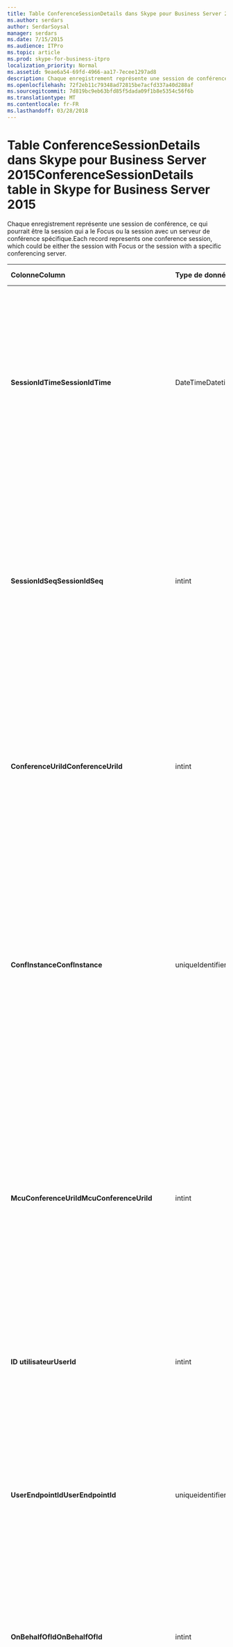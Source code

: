 ```yaml
---
title: Table ConferenceSessionDetails dans Skype pour Business Server 2015
ms.author: serdars
author: SerdarSoysal
manager: serdars
ms.date: 7/15/2015
ms.audience: ITPro
ms.topic: article
ms.prod: skype-for-business-itpro
localization_priority: Normal
ms.assetid: 9eae6a54-69fd-4966-aa17-7ecee1297ad8
description: Chaque enregistrement représente une session de conférence, ce qui pourrait être la session qui a le Focus ou la session avec un serveur de conférence spécifique.
ms.openlocfilehash: 72f2eb11c79348ad72815be7acfd337a40d288af
ms.sourcegitcommit: 7d819bc9eb63bfd85f5dada09f1b8e5354c56f6b
ms.translationtype: MT
ms.contentlocale: fr-FR
ms.lasthandoff: 03/28/2018
---
```

# <a name="conferencesessiondetails-table-in-skype-for-business-server-2015"></a><span data-ttu-id="99830-103">Table ConferenceSessionDetails dans Skype pour Business Server 2015</span><span class="sxs-lookup"><span data-stu-id="99830-103">ConferenceSessionDetails table in Skype for Business Server 2015</span></span>
 
<span data-ttu-id="99830-104">Chaque enregistrement représente une session de conférence, ce qui pourrait être la session qui a le Focus ou la session avec un serveur de conférence spécifique.</span><span class="sxs-lookup"><span data-stu-id="99830-104">Each record represents one conference session, which could be either the session with Focus or the session with a specific conferencing server.</span></span>
  
|<span data-ttu-id="99830-105">**Colonne**</span><span class="sxs-lookup"><span data-stu-id="99830-105">**Column**</span></span>|<span data-ttu-id="99830-106">**Type de données**</span><span class="sxs-lookup"><span data-stu-id="99830-106">**Data Type**</span></span>|<span data-ttu-id="99830-107">**Index de la clé**</span><span class="sxs-lookup"><span data-stu-id="99830-107">**Key/Index**</span></span>|<span data-ttu-id="99830-108">**Détails**</span><span class="sxs-lookup"><span data-stu-id="99830-108">**Details**</span></span>|
|:-----|:-----|:-----|:-----|
|<span data-ttu-id="99830-109">**SessionIdTime**</span><span class="sxs-lookup"><span data-stu-id="99830-109">**SessionIdTime**</span></span> <br/> |<span data-ttu-id="99830-110">DateTime</span><span class="sxs-lookup"><span data-stu-id="99830-110">Datetime</span></span>  <br/> |<span data-ttu-id="99830-111">Primaires et étrangères</span><span class="sxs-lookup"><span data-stu-id="99830-111">Primary, Foreign</span></span>  <br/> |<span data-ttu-id="99830-112">Heure de la demande de la session ; utilisé en association avec **SessionIdSeq** pour identifier de manière unique une session de la conférence.</span><span class="sxs-lookup"><span data-stu-id="99830-112">Time of session request; used in conjunction with **SessionIdSeq** to uniquely identify a conference session.</span></span> <span data-ttu-id="99830-113">Consultez le [tableau dans Skype pour Business Server 2015 des boîtes de dialogue](dialogs.md) pour plus d’informations.</span><span class="sxs-lookup"><span data-stu-id="99830-113">See the [Dialogs table in Skype for Business Server 2015](dialogs.md) for more information.</span></span> <br/> |
|<span data-ttu-id="99830-114">**SessionIdSeq**</span><span class="sxs-lookup"><span data-stu-id="99830-114">**SessionIdSeq**</span></span> <br/> |<span data-ttu-id="99830-115">int</span><span class="sxs-lookup"><span data-stu-id="99830-115">int</span></span>  <br/> |<span data-ttu-id="99830-116">Primaires et étrangères</span><span class="sxs-lookup"><span data-stu-id="99830-116">Primary, Foreign</span></span>  <br/> |<span data-ttu-id="99830-117">Numéro d’ID pour identifier la session.</span><span class="sxs-lookup"><span data-stu-id="99830-117">ID number to identify the session.</span></span> <span data-ttu-id="99830-118">Utilisé en association avec **SessionIdTime** pour identifier de manière unique une session de la conférence.</span><span class="sxs-lookup"><span data-stu-id="99830-118">Used in conjunction with **SessionIdTime** to uniquely identify a conference session.</span></span> <span data-ttu-id="99830-119">Consultez le [tableau dans Skype pour Business Server 2015 des boîtes de dialogue](dialogs.md) pour plus d’informations.</span><span class="sxs-lookup"><span data-stu-id="99830-119">See the [Dialogs table in Skype for Business Server 2015](dialogs.md) for more information.</span></span> * <br/> |
|<span data-ttu-id="99830-120">**ConferenceUriId**</span><span class="sxs-lookup"><span data-stu-id="99830-120">**ConferenceUriId**</span></span> <br/> |<span data-ttu-id="99830-121">int</span><span class="sxs-lookup"><span data-stu-id="99830-121">int</span></span>  <br/> |<span data-ttu-id="99830-122">Étrangère</span><span class="sxs-lookup"><span data-stu-id="99830-122">Foreign</span></span>  <br/> |<span data-ttu-id="99830-123">Concentrer les URI relatifs à cette session de conférence.</span><span class="sxs-lookup"><span data-stu-id="99830-123">Focus conference URI related to this session.</span></span> <span data-ttu-id="99830-124">Consultez la [table ConferenceUris dans Skype pour Business Server 2015](conferenceuris.md) pour plus d’informations.</span><span class="sxs-lookup"><span data-stu-id="99830-124">See the [ConferenceUris table in Skype for Business Server 2015](conferenceuris.md) for more information.</span></span> <span data-ttu-id="99830-125">Cet URI est une URI de conférence basée sur le Focus.</span><span class="sxs-lookup"><span data-stu-id="99830-125">This URI is a Focus-based conference URI.</span></span> <br/> |
|<span data-ttu-id="99830-126">**ConfInstance**</span><span class="sxs-lookup"><span data-stu-id="99830-126">**ConfInstance**</span></span> <br/> |<span data-ttu-id="99830-127">uniqueIdentifier</span><span class="sxs-lookup"><span data-stu-id="99830-127">uniqueIdentifier</span></span>  <br/> ||<span data-ttu-id="99830-128">Identificateur qui fait la distinction entre les instances de conférences périodiques.</span><span class="sxs-lookup"><span data-stu-id="99830-128">Identifier that differentiates between instances of recurring conferences.</span></span> <span data-ttu-id="99830-129">Chaque instance de conférence périodique a la même ConferenceURI mais une valeur différente de ConfInstance.</span><span class="sxs-lookup"><span data-stu-id="99830-129">Each recurring conference instance has the same ConferenceURI but a different ConfInstance value.</span></span>  <br/> <span data-ttu-id="99830-130">Ce champ a été introduit dans Microsoft Lync Server 2013.</span><span class="sxs-lookup"><span data-stu-id="99830-130">This field was introduced in Microsoft Lync Server 2013.</span></span>  <br/> |
|<span data-ttu-id="99830-131">**McuConferenceUriId**</span><span class="sxs-lookup"><span data-stu-id="99830-131">**McuConferenceUriId**</span></span> <br/> |<span data-ttu-id="99830-132">int</span><span class="sxs-lookup"><span data-stu-id="99830-132">int</span></span>  <br/> |<span data-ttu-id="99830-133">Étrangère</span><span class="sxs-lookup"><span data-stu-id="99830-133">Foreign</span></span>  <br/> |<span data-ttu-id="99830-134">Conférence de serveur de conférence URI associé à cette session.</span><span class="sxs-lookup"><span data-stu-id="99830-134">Conferencing server conference URI related to this session.</span></span> <span data-ttu-id="99830-135">Consultez la [table ConferenceUris dans Skype pour Business Server 2015](conferenceuris.md) pour plus d’informations.</span><span class="sxs-lookup"><span data-stu-id="99830-135">See the [ConferenceUris table in Skype for Business Server 2015](conferenceuris.md) for more information.</span></span> <span data-ttu-id="99830-136">Cet URI est la conférence basée sur le serveur de conférence URI.</span><span class="sxs-lookup"><span data-stu-id="99830-136">This URI is the conferencing server-based conference URI.</span></span> <span data-ttu-id="99830-137">Pour les sessions de conférence Focus, cette colonne est null.</span><span class="sxs-lookup"><span data-stu-id="99830-137">For Focus conference sessions, this column will be null.</span></span> <br/> |
|<span data-ttu-id="99830-138">**ID utilisateur**</span><span class="sxs-lookup"><span data-stu-id="99830-138">**UserId**</span></span> <br/> |<span data-ttu-id="99830-139">int</span><span class="sxs-lookup"><span data-stu-id="99830-139">int</span></span>  <br/> |<span data-ttu-id="99830-140">Étrangère</span><span class="sxs-lookup"><span data-stu-id="99830-140">Foreign</span></span>  <br/> |<span data-ttu-id="99830-141">ID d’un utilisateur dans la session de la conférence.</span><span class="sxs-lookup"><span data-stu-id="99830-141">ID of one user in the conference session.</span></span> <span data-ttu-id="99830-142">Reportez-vous au [tableau utilisateurs](users.md) pour plus d’informations.</span><span class="sxs-lookup"><span data-stu-id="99830-142">See the [Users table](users.md) for more information.</span></span> <br/> |
|<span data-ttu-id="99830-143">**UserEndpointId**</span><span class="sxs-lookup"><span data-stu-id="99830-143">**UserEndpointId**</span></span> <br/> |<span data-ttu-id="99830-144">uniqueidentifier</span><span class="sxs-lookup"><span data-stu-id="99830-144">uniqueidentifier</span></span>  <br/> ||<span data-ttu-id="99830-145">Un GUID pour identifier l’instance de point de terminaison.</span><span class="sxs-lookup"><span data-stu-id="99830-145">A GUID to identify the instance of endpoint.</span></span> <span data-ttu-id="99830-146">Par exemple, si un utilisateur ouvre une session sur des ordinateurs différents avec le même compte, puis chaque ordinateur aura un ID de point de terminaison différent.</span><span class="sxs-lookup"><span data-stu-id="99830-146">For example, if one user logs on to different machines with the same account, then each machine will have a different endpoint ID.</span></span>  <br/> |
|<span data-ttu-id="99830-147">**OnBehalfOfId**</span><span class="sxs-lookup"><span data-stu-id="99830-147">**OnBehalfOfId**</span></span> <br/> |<span data-ttu-id="99830-148">int</span><span class="sxs-lookup"><span data-stu-id="99830-148">int</span></span>  <br/> |<span data-ttu-id="99830-149">Étrangère</span><span class="sxs-lookup"><span data-stu-id="99830-149">Foreign</span></span>  <br/> |<span data-ttu-id="99830-150">Indique l’ID de l’utilisateur qui a l’appelant est en nom.</span><span class="sxs-lookup"><span data-stu-id="99830-150">Indicates the ID of the user of who the caller is on behalf.</span></span> <span data-ttu-id="99830-151">Reportez-vous au [tableau utilisateurs](users.md) pour plus d’informations.</span><span class="sxs-lookup"><span data-stu-id="99830-151">See the [Users table](users.md) for more information.</span></span> <br/> |
|<span data-ttu-id="99830-152">**ReferredById**</span><span class="sxs-lookup"><span data-stu-id="99830-152">**ReferredById**</span></span> <br/> |<span data-ttu-id="99830-153">int</span><span class="sxs-lookup"><span data-stu-id="99830-153">int</span></span>  <br/> |<span data-ttu-id="99830-154">Étrangère</span><span class="sxs-lookup"><span data-stu-id="99830-154">Foreign</span></span>  <br/> |<span data-ttu-id="99830-155">ID de l’utilisateur à qui l’appel est appelée.</span><span class="sxs-lookup"><span data-stu-id="99830-155">ID of the user by who the call is referred.</span></span> <span data-ttu-id="99830-156">Reportez-vous au [tableau utilisateurs](users.md) pour plus d’informations.</span><span class="sxs-lookup"><span data-stu-id="99830-156">See the [Users table](users.md) for more information.</span></span> <br/> |
|<span data-ttu-id="99830-157">**UserClientVersionId**</span><span class="sxs-lookup"><span data-stu-id="99830-157">**UserClientVersionId**</span></span> <br/> |<span data-ttu-id="99830-158">int</span><span class="sxs-lookup"><span data-stu-id="99830-158">int</span></span>  <br/> |<span data-ttu-id="99830-159">Étrangère</span><span class="sxs-lookup"><span data-stu-id="99830-159">Foreign</span></span>  <br/> |<span data-ttu-id="99830-160">Version du client utilisée par l’utilisateur de la conférence.</span><span class="sxs-lookup"><span data-stu-id="99830-160">Client version used by the conference user.</span></span> <span data-ttu-id="99830-161">Consultez la [table ClientVersions dans Skype pour Business Server 2015](clientversions.md) pour plus d’informations.</span><span class="sxs-lookup"><span data-stu-id="99830-161">See the [ClientVersions table in Skype for Business Server 2015](clientversions.md) for more information.</span></span> <br/> |
|<span data-ttu-id="99830-162">**ConfClientVersionId**</span><span class="sxs-lookup"><span data-stu-id="99830-162">**ConfClientVersionId**</span></span> <br/> |<span data-ttu-id="99830-163">int</span><span class="sxs-lookup"><span data-stu-id="99830-163">int</span></span>  <br/> |<span data-ttu-id="99830-164">Étrangère</span><span class="sxs-lookup"><span data-stu-id="99830-164">Foreign</span></span>  <br/> |<span data-ttu-id="99830-165">Version du client utilisée par le serveur de conférence.</span><span class="sxs-lookup"><span data-stu-id="99830-165">Client version used by the conference server.</span></span> <span data-ttu-id="99830-166">Consultez la [table ClientVersions dans Skype pour Business Server 2015](clientversions.md) pour plus d’informations.</span><span class="sxs-lookup"><span data-stu-id="99830-166">See the [ClientVersions table in Skype for Business Server 2015](clientversions.md) for more information.</span></span> <br/> |
|<span data-ttu-id="99830-167">**ReplaceDialogIdTime**</span><span class="sxs-lookup"><span data-stu-id="99830-167">**ReplaceDialogIdTime**</span></span> <br/> |<span data-ttu-id="99830-168">DateHeure</span><span class="sxs-lookup"><span data-stu-id="99830-168">datetime</span></span>  <br/> |<span data-ttu-id="99830-169">Étrangère</span><span class="sxs-lookup"><span data-stu-id="99830-169">Foreign</span></span>  <br/> |<span data-ttu-id="99830-170">Numéro d’ID pour identifier la boîte de dialogue a été remplacée par la session en cours.</span><span class="sxs-lookup"><span data-stu-id="99830-170">ID number to identify the dialog which was replaced by current session.</span></span> <span data-ttu-id="99830-171">Consultez le [tableau dans Skype pour Business Server 2015 des boîtes de dialogue](dialogs.md) pour plus d’informations.</span><span class="sxs-lookup"><span data-stu-id="99830-171">See the [Dialogs table in Skype for Business Server 2015](dialogs.md) for more information.</span></span> <br/> |
|<span data-ttu-id="99830-172">**ReplaceDialogIdSeq**</span><span class="sxs-lookup"><span data-stu-id="99830-172">**ReplaceDialogIdSeq**</span></span> <br/> |<span data-ttu-id="99830-173">int</span><span class="sxs-lookup"><span data-stu-id="99830-173">int</span></span>  <br/> |<span data-ttu-id="99830-174">Étrangère</span><span class="sxs-lookup"><span data-stu-id="99830-174">Foreign</span></span>  <br/> |<span data-ttu-id="99830-175">Numéro d’ID pour identifier la session.</span><span class="sxs-lookup"><span data-stu-id="99830-175">ID number to identify the session.</span></span> <span data-ttu-id="99830-176">Utilisé en association avec **ReplacesDialogIdTime** pour identifier de manière unique une session qui est remplacée par cette session.</span><span class="sxs-lookup"><span data-stu-id="99830-176">Used in conjunction with **ReplacesDialogIdTime** to uniquely identify a session that is replaced by this session.</span></span> <span data-ttu-id="99830-177">Consultez le [tableau dans Skype pour Business Server 2015 des boîtes de dialogue](dialogs.md) pour plus d’informations.</span><span class="sxs-lookup"><span data-stu-id="99830-177">See the [Dialogs table in Skype for Business Server 2015](dialogs.md) for more information.</span></span> <br/> |
|<span data-ttu-id="99830-178">**IsStartedByConfServer**</span><span class="sxs-lookup"><span data-stu-id="99830-178">**IsStartedByConfServer**</span></span> <br/> |<span data-ttu-id="99830-179">bit</span><span class="sxs-lookup"><span data-stu-id="99830-179">bit</span></span>  <br/> ||<span data-ttu-id="99830-180">Indique si la session est démarrée par la serveur de conférence.</span><span class="sxs-lookup"><span data-stu-id="99830-180">Indicates if the session started by the conferencing Server.</span></span>  <br/> |
|<span data-ttu-id="99830-181">**IsEndedByConfServer**</span><span class="sxs-lookup"><span data-stu-id="99830-181">**IsEndedByConfServer**</span></span> <br/> |<span data-ttu-id="99830-182">bit</span><span class="sxs-lookup"><span data-stu-id="99830-182">bit</span></span>  <br/> ||<span data-ttu-id="99830-183">Indique si la session est fermée par le serveur de conférence.</span><span class="sxs-lookup"><span data-stu-id="99830-183">Indicates if the session ended by the conferencing server.</span></span>  <br/> |
|<span data-ttu-id="99830-184">**IsUserInternal**</span><span class="sxs-lookup"><span data-stu-id="99830-184">**IsUserInternal**</span></span> <br/> |<span data-ttu-id="99830-185">bit</span><span class="sxs-lookup"><span data-stu-id="99830-185">bit</span></span>  <br/> ||<span data-ttu-id="99830-186">Si utilisateur est connecté à partir d’interne ou non.</span><span class="sxs-lookup"><span data-stu-id="99830-186">Whether user is logged on from internal or not.</span></span>  <br/> |
|<span data-ttu-id="99830-187">**ResponseCode**</span><span class="sxs-lookup"><span data-stu-id="99830-187">**ResponseCode**</span></span> <br/> |<span data-ttu-id="99830-188">int</span><span class="sxs-lookup"><span data-stu-id="99830-188">int</span></span>  <br/> ||<span data-ttu-id="99830-189">Session Initiation Protocol (SIP) code de réponse à l’invitation de session.</span><span class="sxs-lookup"><span data-stu-id="99830-189">Session Initiation Protocol (SIP) response code to the session invitation.</span></span> <span data-ttu-id="99830-190">Ce champ est généralement rempli avec des données générées à partir du message d’invitation initial dans la session.</span><span class="sxs-lookup"><span data-stu-id="99830-190">This field is typically populated by data generated from the initial INVITE message in the session.</span></span> <span data-ttu-id="99830-191">Si aucun message d’INVITE le champ est renseigné avec la date et l’heure du premier pertinentes SIP message (BYE, Annuler, un MESSAGE ou INFO).</span><span class="sxs-lookup"><span data-stu-id="99830-191">If there is no INVITE message then the field is populated with the date and time of the first relevant SIP message (BYE, CANCEL, MESSAGE, or INFO).</span></span>  <br/> |
|<span data-ttu-id="99830-192">**DiagnosticId**</span><span class="sxs-lookup"><span data-stu-id="99830-192">**DiagnosticId**</span></span> <br/> |<span data-ttu-id="99830-193">int</span><span class="sxs-lookup"><span data-stu-id="99830-193">int</span></span>  <br/> ||<span data-ttu-id="99830-194">ID de diagnostic capturée à partir de l’en-tête SIP.</span><span class="sxs-lookup"><span data-stu-id="99830-194">Diagnostic ID captured from SIP header.</span></span>  <br/> |
|<span data-ttu-id="99830-195">**ServerId**</span><span class="sxs-lookup"><span data-stu-id="99830-195">**ServerId**</span></span> <br/> |<span data-ttu-id="99830-196">int</span><span class="sxs-lookup"><span data-stu-id="99830-196">int</span></span>  <br/> |<span data-ttu-id="99830-197">Étrangère</span><span class="sxs-lookup"><span data-stu-id="99830-197">Foreign</span></span>  <br/> |<span data-ttu-id="99830-198">ID du serveur frontal utilisé pour cette session.</span><span class="sxs-lookup"><span data-stu-id="99830-198">ID of the front-end server used for this session.</span></span> <span data-ttu-id="99830-199">Consultez le [tableau des serveurs](servers.md) pour plus d’informations.</span><span class="sxs-lookup"><span data-stu-id="99830-199">See the [Servers table](servers.md) for more information.</span></span> <br/> |
|<span data-ttu-id="99830-200">**PoolId**</span><span class="sxs-lookup"><span data-stu-id="99830-200">**PoolId**</span></span> <br/> |<span data-ttu-id="99830-201">int</span><span class="sxs-lookup"><span data-stu-id="99830-201">int</span></span>  <br/> |<span data-ttu-id="99830-202">Étrangère</span><span class="sxs-lookup"><span data-stu-id="99830-202">Foreign</span></span>  <br/> |<span data-ttu-id="99830-203">ID du pool dans lequel la session a été capturée.</span><span class="sxs-lookup"><span data-stu-id="99830-203">ID of the pool in which the session was captured.</span></span> <span data-ttu-id="99830-204">Consultez la [table de regroupements](pools.md) pour plus d’informations.</span><span class="sxs-lookup"><span data-stu-id="99830-204">See the [Pools table](pools.md) for more information.</span></span> <br/> |
|<span data-ttu-id="99830-205">**MediationServerId**</span><span class="sxs-lookup"><span data-stu-id="99830-205">**MediationServerId**</span></span> <br/> |<span data-ttu-id="99830-206">int</span><span class="sxs-lookup"><span data-stu-id="99830-206">int</span></span>  <br/> |<span data-ttu-id="99830-207">Étrangère</span><span class="sxs-lookup"><span data-stu-id="99830-207">Foreign</span></span>  <br/> |<span data-ttu-id="99830-208">Le serveur de médiation à l’aide de l’appel.</span><span class="sxs-lookup"><span data-stu-id="99830-208">The Mediation Server the call is using.</span></span> <span data-ttu-id="99830-209">Consultez le [tableau de MediationServers](mediationservers.md) pour plus d’informations.</span><span class="sxs-lookup"><span data-stu-id="99830-209">See the [MediationServers table](mediationservers.md) for more information.</span></span> <br/> |
|<span data-ttu-id="99830-210">**GatewayId**</span><span class="sxs-lookup"><span data-stu-id="99830-210">**GatewayId**</span></span> <br/> |<span data-ttu-id="99830-211">int</span><span class="sxs-lookup"><span data-stu-id="99830-211">int</span></span>  <br/> |<span data-ttu-id="99830-212">Étrangère</span><span class="sxs-lookup"><span data-stu-id="99830-212">Foreign</span></span>  <br/> |<span data-ttu-id="99830-213">À l’aide de la passerelle de l’appel.</span><span class="sxs-lookup"><span data-stu-id="99830-213">The gateway the call is using.</span></span> <span data-ttu-id="99830-214">Consultez le [tableau des passerelles dans Skype pour Business Server 2015](gateways.md) pour plus d’informations.</span><span class="sxs-lookup"><span data-stu-id="99830-214">See the [Gateways table in Skype for Business Server 2015](gateways.md) for more information.</span></span> <br/> |
|<span data-ttu-id="99830-215">**EdgeServerId**</span><span class="sxs-lookup"><span data-stu-id="99830-215">**EdgeServerId**</span></span> <br/> |<span data-ttu-id="99830-216">int</span><span class="sxs-lookup"><span data-stu-id="99830-216">int</span></span>  <br/> |<span data-ttu-id="99830-217">Étrangère</span><span class="sxs-lookup"><span data-stu-id="99830-217">Foreign</span></span>  <br/> |<span data-ttu-id="99830-218">Le serveur Edge à l’aide de l’appel.</span><span class="sxs-lookup"><span data-stu-id="99830-218">The Edge Server the call is using.</span></span> <span data-ttu-id="99830-219">Consultez la [table EdgeServers dans Skype pour Business Server 2015](edgeservers.md) pour plus d’informations.</span><span class="sxs-lookup"><span data-stu-id="99830-219">See the [EdgeServers table in Skype for Business Server 2015](edgeservers.md) for more information.</span></span> <br/> |
|<span data-ttu-id="99830-220">**ContentTypeId**</span><span class="sxs-lookup"><span data-stu-id="99830-220">**ContentTypeId**</span></span> <br/> |<span data-ttu-id="99830-221">int</span><span class="sxs-lookup"><span data-stu-id="99830-221">int</span></span>  <br/> |<span data-ttu-id="99830-222">Étrangère</span><span class="sxs-lookup"><span data-stu-id="99830-222">Foreign</span></span>  <br/> |<span data-ttu-id="99830-223">Type de contenu utilisé dans la session.</span><span class="sxs-lookup"><span data-stu-id="99830-223">Content type used in the session.</span></span> <span data-ttu-id="99830-224">Consultez le [tableau de types de contenus dans Skype pour Business Server 2015](contenttypes.md) pour plus d’informations.</span><span class="sxs-lookup"><span data-stu-id="99830-224">See the [ContentTypes table in Skype for Business Server 2015](contenttypes.md) for more information.</span></span> <br/> |
|<span data-ttu-id="99830-225">**InviteTime**</span><span class="sxs-lookup"><span data-stu-id="99830-225">**InviteTime**</span></span> <br/> |<span data-ttu-id="99830-226">DateHeure</span><span class="sxs-lookup"><span data-stu-id="99830-226">datetime</span></span>  <br/> ||<span data-ttu-id="99830-227">L’heure de la première demande d’invitation.</span><span class="sxs-lookup"><span data-stu-id="99830-227">The time of the first INVITE request.</span></span> <span data-ttu-id="99830-228">Ce champ est généralement rempli avec des données générées à partir du message d’invitation initial dans la session.</span><span class="sxs-lookup"><span data-stu-id="99830-228">This field is typically populated by data generated from the initial INVITE message in the session.</span></span> <span data-ttu-id="99830-229">Si aucun message d’INVITE le champ est renseigné avec la date et l’heure du premier pertinentes SIP message (BYE, Annuler, un MESSAGE ou INFO).</span><span class="sxs-lookup"><span data-stu-id="99830-229">If there is no INVITE message then the field is populated with the date and time of the first relevant SIP message (BYE, CANCEL, MESSAGE, or INFO).</span></span>  <br/> |
|<span data-ttu-id="99830-230">**ResponseTime**</span><span class="sxs-lookup"><span data-stu-id="99830-230">**ResponseTime**</span></span> <br/> |<span data-ttu-id="99830-231">DateHeure</span><span class="sxs-lookup"><span data-stu-id="99830-231">datetime</span></span>  <br/> ||<span data-ttu-id="99830-232">Heure de la première réponse SIP.</span><span class="sxs-lookup"><span data-stu-id="99830-232">Time of the first SIP RESPONSE.</span></span> <span data-ttu-id="99830-233">Ce champ est généralement rempli avec des données générées à partir du message d’invitation initial dans la session.</span><span class="sxs-lookup"><span data-stu-id="99830-233">This field is typically populated by data generated from the initial INVITE message in the session.</span></span> <span data-ttu-id="99830-234">Si aucun message d’INVITE le champ est renseigné avec la date et l’heure du premier pertinentes SIP message (BYE, Annuler, un MESSAGE ou INFO).</span><span class="sxs-lookup"><span data-stu-id="99830-234">If there is no INVITE message then the field is populated with the date and time of the first relevant SIP message (BYE, CANCEL, MESSAGE, or INFO).</span></span>  <br/> |
|<span data-ttu-id="99830-235">**SessionEndTime**</span><span class="sxs-lookup"><span data-stu-id="99830-235">**SessionEndTime**</span></span> <br/> |<span data-ttu-id="99830-236">DateHeure</span><span class="sxs-lookup"><span data-stu-id="99830-236">datetime</span></span>  <br/> ||<span data-ttu-id="99830-237">Heure de la fin de la session.</span><span class="sxs-lookup"><span data-stu-id="99830-237">The time when the session is ended.</span></span>  <br/> |
|<span data-ttu-id="99830-238">**UriTypeId**</span><span class="sxs-lookup"><span data-stu-id="99830-238">**UriTypeId**</span></span> <br/> |<span data-ttu-id="99830-239">tinyint</span><span class="sxs-lookup"><span data-stu-id="99830-239">tinyint</span></span>  <br/> |<span data-ttu-id="99830-240">Étrangère</span><span class="sxs-lookup"><span data-stu-id="99830-240">Foreign</span></span>  <br/> |<span data-ttu-id="99830-241">Contient la valeur de type MCU URI à partir de la [table de UriTypes](uritypes.md).</span><span class="sxs-lookup"><span data-stu-id="99830-241">Contains the MCU URI type value from the [UriTypes table](uritypes.md).</span></span> <span data-ttu-id="99830-242">Ce champ est utilisé pour améliorer les performances de la requête.</span><span class="sxs-lookup"><span data-stu-id="99830-242">This field is used for improving query performance.</span></span>  <br/> <span data-ttu-id="99830-243">Ce champ a été introduit dans Microsoft Lync Server 2013.</span><span class="sxs-lookup"><span data-stu-id="99830-243">This field was introduced in Microsoft Lync Server 2013.</span></span>  <br/> |
|<span data-ttu-id="99830-244">**UserFlag**</span><span class="sxs-lookup"><span data-stu-id="99830-244">**UserFlag**</span></span> <br/> |<span data-ttu-id="99830-245">smallint</span><span class="sxs-lookup"><span data-stu-id="99830-245">smallint</span></span>  <br/> || <span data-ttu-id="99830-246">Un ensemble de bits qui indique les attributs de l’utilisateur.</span><span class="sxs-lookup"><span data-stu-id="99830-246">A bit set that indicates the user attributes.</span></span> <span data-ttu-id="99830-247">Les définitions d’attribut suivants sont répertoriées :</span><span class="sxs-lookup"><span data-stu-id="99830-247">The following attribute definitions are listed:</span></span> <br/>  <span data-ttu-id="99830-248">Intégré à un téléphone de bureau - 1</span><span class="sxs-lookup"><span data-stu-id="99830-248">Integrated with desktop phone - 1</span></span> <br/> |
|<span data-ttu-id="99830-249">**CallFlag**</span><span class="sxs-lookup"><span data-stu-id="99830-249">**CallFlag**</span></span> <br/> |<span data-ttu-id="99830-250">smallint</span><span class="sxs-lookup"><span data-stu-id="99830-250">smallint</span></span>  <br/> || <span data-ttu-id="99830-251">Un ensemble de bits qui indique les attributs d’appel.</span><span class="sxs-lookup"><span data-stu-id="99830-251">A bit set that indicates the call attributes.</span></span> <span data-ttu-id="99830-252">Les définitions d’attribut suivants sont répertoriées :</span><span class="sxs-lookup"><span data-stu-id="99830-252">The following attribute definitions are listed:</span></span> <br/>  <span data-ttu-id="99830-253">Session de nouvelle tentative : 1</span><span class="sxs-lookup"><span data-stu-id="99830-253">Retried Session - 1</span></span> <br/> |
|<span data-ttu-id="99830-254">**Heure de dernière modification**</span><span class="sxs-lookup"><span data-stu-id="99830-254">**LastModifiedTime**</span></span> <br/> |<span data-ttu-id="99830-255">DateTime</span><span class="sxs-lookup"><span data-stu-id="99830-255">Datetime</span></span>  <br/> ||<span data-ttu-id="99830-256">Pour un usage interne par le service de surveillance.</span><span class="sxs-lookup"><span data-stu-id="99830-256">For internal use by the Monitoring service.</span></span>  <br/> <span data-ttu-id="99830-257">Ce champ a été introduit dans Skype pour Business Server 2015.</span><span class="sxs-lookup"><span data-stu-id="99830-257">This field was introduced in Skype for Business Server 2015.</span></span>  <br/> |
   
<span data-ttu-id="99830-258">\*Pour la plupart des sessions, SessionIdSeq a la valeur 1.</span><span class="sxs-lookup"><span data-stu-id="99830-258">\* For most sessions, SessionIdSeq will have the value of 1.</span></span> <span data-ttu-id="99830-259">Si plusieurs sessions démarrent en même temps, la SessionIdSeq pour l’un est égal à 1, pour un autre est 2 et ainsi de suite.</span><span class="sxs-lookup"><span data-stu-id="99830-259">If multiple sessions start at exactly the same time, the SessionIdSeq for one will be 1, for another will be 2, and so on.</span></span>
  

